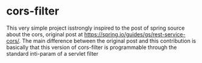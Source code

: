 # cors-filter

This very simple project isstrongly inspired to the post of spring source about the cors, original post at <a href="https://spring.io/guides/gs/rest-service-cors/.
">https://spring.io/guides/gs/rest-service-cors/.
</a>The main difference between the original post and this contribution is basically that this version of cors-filter is programmable through the standard inti-param of a servlet filter
